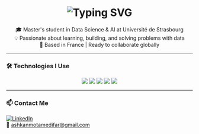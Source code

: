 <meta name="google-site-verification" content="6W1l06-JcilsbWNuzgD4TUk3Aq1wnIMwKIqXPbj6V7g" />
<h1 align="center">
  <img src="https://readme-typing-svg.herokuapp.com?font=Fira+Code&size=24&pause=1000&color=F7F7F7&center=true&width=500&lines=Hi%2C+I'm+Ashkan!" alt="Typing SVG" />
</h1>

<p align="center">
🎓 Master's student in Data Science & AI at Université de Strasbourg  
<br>💡 Passionate about learning, building, and solving problems with data  
<br>📍 Based in France | Ready to collaborate globally  
</p>

---

### 🛠 Technologies I Use

<p align="center">
  <img src="https://img.shields.io/badge/Python-3670A0?style=for-the-badge&logo=python&logoColor=white" />
  <img src="https://img.shields.io/badge/Linux-FCC624?style=for-the-badge&logo=linux&logoColor=black" />
  <img src="https://img.shields.io/badge/C-00599C?style=for-the-badge&logo=c&logoColor=white" />
  <img src="https://img.shields.io/badge/Numpy-013243?style=for-the-badge&logo=numpy&logoColor=white" />
  <img src="https://img.shields.io/badge/Pandas-150458?style=for-the-badge&logo=pandas&logoColor=white" />
</p>

---

### 📫 Contact Me

[![LinkedIn](https://img.shields.io/badge/LinkedIn-ashkan--motamedifar-blue?logo=linkedin)](https://linkedin.com/in/ashkan-motamedifar)  
📧 ashkanmotamedifar@gmail.com



